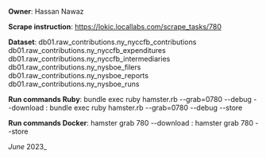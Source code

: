 **Owner**: Hassan Nawaz

**Scrape instruction**: https://lokic.locallabs.com/scrape_tasks/780

**Dataset**: db01.raw_contributions.ny_nyccfb_contributions
             db01.raw_contributions.ny_nyccfb_expenditures
             db01.raw_contributions.ny_nyccfb_intermediaries
             db01.raw_contributions.ny_nysboe_filers
             db01.raw_contributions.ny_nysboe_reports
             db01.raw_contributions.ny_nysboe_runs

**Run commands Ruby**: bundle exec ruby hamster.rb --grab=0780 --debug --download
                     : bundle exec ruby hamster.rb --grab=0780 --debug --store

**Run commands Docker**: hamster grab 780 --download
                       : hamster grab 780 --store

_June_ 2023_
